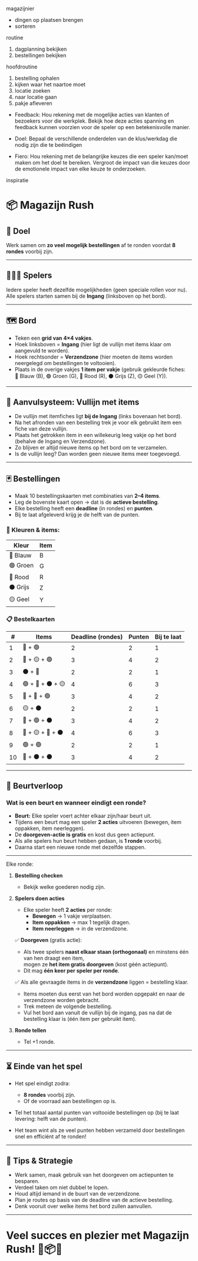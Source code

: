 magazijnier
- dingen op plaatsen brengen
- sorteren

routine
1. dagplanning bekijken
2. bestellingen bekijken

hoofdroutine
1. bestelling ophalen
1. kijken waar het naartoe moet
1. locatie zoeken
1. naar locatie gaan
1. pakje afleveren

- Feedback: Hou rekening met de mogelijke acties van klanten of bezoekers voor die werkplek.
Bekijk hoe deze acties spanning en feedback kunnen voorzien voor de speler op een
betekenisvolle manier.

- Doel: Bepaal de verschillende onderdelen van de klus/werkdag die nodig zijn die te
beëindigen

- Fiero: Hou rekening met de belangrijke keuzes die een speler kan/moet maken om het doel
te bereiken. Vergroot de impact van die keuzes door de emotionele impact van elke keuze te
onderzoeken.

inspiratie


# 📦 Magazijn Rush

## 🎯 Doel
Werk samen om **zo veel mogelijk bestellingen** af te ronden voordat **8 rondes** voorbij zijn.  

---

## 🧑‍🤝‍🧑 Spelers
Iedere speler heeft dezelfde mogelijkheden (geen speciale rollen voor nu).  
Alle spelers starten samen bij de **Ingang** (linksboven op het bord).

---

## 🗺️ Bord
- Teken een **grid van 4×4 vakjes**.  
- Hoek linksboven = **Ingang** (hier ligt de vullijn met items klaar om aangevuld te worden).  
- Hoek rechtsonder = **Verzendzone** (hier moeten de items worden neergelegd om bestellingen te voltooien).  
- Plaats in de overige vakjes **1 item per vakje** (gebruik gekleurde fiches:  
  🔵 Blauw (B), 🟢 Groen (G), 🔴 Rood (R), ⚫ Grijs (Z), 🟡 Geel (Y)).

---

## 🔁 Aanvulsysteem: Vullijn met items
- De vullijn met itemfiches ligt **bij de Ingang** (links bovenaan het bord).
- Na het afronden van een bestelling trek je voor elk gebruikt item een fiche van deze vullijn.
- Plaats het getrokken item in een willekeurig leeg vakje op het bord (behalve de Ingang en Verzendzone).
- Zo blijven er altijd nieuwe items op het bord om te verzamelen.
- Is de vullijn leeg? Dan worden geen nieuwe items meer toegevoegd.

---

## 🃏 Bestellingen
- Maak 10 bestellingskaarten met combinaties van **2–4 items**.
- Leg de bovenste kaart open → dat is de **actieve bestelling**.
- Elke bestelling heeft een **deadline** (in rondes) en **punten**.
- Bij te laat afgeleverd krijg je de helft van de punten.

### 🎨 Kleuren & items:
| Kleur  | Item |
|--------|------|
| 🔵 Blauw | B |
| 🟢 Groen | G |
| 🔴 Rood | R |
| ⚫ Grijs | Z |
| 🟡 Geel | Y |

### 📋 Bestelkaarten

| # | Items              | Deadline (rondes) | Punten | Bij te laat |
|---|--------------------|-------------------|--------|-------------|
| 1 | 🔵 + 🟢             | 2                 | 2      | 1           |
| 2 | 🔴 + 🟡 + 🟢        | 3                 | 4      | 2           |
| 3 | ⚫ + 🔴             | 2                 | 2      | 1           |
| 4 | 🟢 + 🔵 + ⚫ + 🟡    | 4                 | 6      | 3           |
| 5 | 🔴 + 🔴 + 🟢        | 3                 | 4      | 2           |
| 6 | 🟡 + ⚫             | 2                 | 2      | 1           |
| 7 | 🔵 + 🟢 + ⚫         | 3                 | 4      | 2           |
| 8 | 🔴 + 🟡 + 🔵 + ⚫    | 4                 | 6      | 3           |
| 9 | 🟢 + 🟢             | 2                 | 2      | 1           |
|10 | 🔵 + ⚫ + ⚫         | 3                 | 4      | 2           |

---

## 🔄 Beurtverloop

### Wat is een beurt en wanneer eindigt een ronde?

- **Beurt:** Elke speler voert achter elkaar zijn/haar beurt uit.  
- Tijdens een beurt mag een speler **2 acties** uitvoeren (bewegen, item oppakken, item neerleggen).  
- De **doorgeven-actie is gratis** en kost dus geen actiepunt.  
- Als alle spelers hun beurt hebben gedaan, is **1 ronde** voorbij.  
- Daarna start een nieuwe ronde met dezelfde stappen.

---

Elke ronde:  

1. **Bestelling checken**  
   - Bekijk welke goederen nodig zijn.  

2. **Spelers doen acties**  
   - Elke speler heeft **2 acties** per ronde:  
     - **Bewegen** → 1 vakje verplaatsen.  
     - **Item oppakken** → max 1 tegelijk dragen.  
     - **Item neerleggen** → in de verzendzone.  

   ✅ **Doorgeven** (gratis actie):  
   - Als twee spelers **naast elkaar staan (orthogonaal)** en minstens één van hen draagt een item,  
     mogen ze **het item gratis doorgeven** (kost géén actiepunt).  
   - Dit mag **één keer per speler per ronde**.  

   ✅ Als alle gevraagde items in de **verzendzone** liggen = bestelling klaar.  
   - Items moeten dus eerst van het bord worden opgepakt en naar de verzendzone worden gebracht.  
   - Trek meteen de volgende bestelling.  
   - Vul het bord aan vanuit de vullijn bij de ingang, pas na dat de bestelling klaar is (één        item per gebruikt item).

3. **Ronde tellen**  
   - Tel +1 ronde.

---

## ⏳ Einde van het spel
- Het spel eindigt zodra:  
  - **8 rondes** voorbij zijn.  
  - Of de voorraad aan bestellingen op is.  

- Tel het totaal aantal punten van voltooide bestellingen op (bij te laat levering: helft van de punten).  

- Het team wint als ze veel punten hebben verzameld door bestellingen snel en efficiënt af te ronden!

---

## 🧠 Tips & Strategie
- Werk samen, maak gebruik van het doorgeven om actiepunten te besparen.  
- Verdeel taken om niet dubbel te lopen.  
- Houd altijd iemand in de buurt van de verzendzone.  
- Plan je routes op basis van de deadline van de actieve bestelling.  
- Denk vooruit over welke items het bord zullen aanvullen.

---

# Veel succes en plezier met Magazijn Rush! 🚚📦🎉
